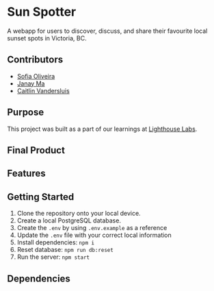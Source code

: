 Sun Spotter
===========

A webapp for users to discover, discuss, and share their favourite local sunset spots in Victoria, BC.

## Contributors
- [Sofia Oliveira](https://github.com/sfia-o) 
- [Janay Ma](https://github.com/janaym)
- [Caitlin Vandersluis](https://github.com/cvsluis)

## Purpose
This project was built as a part of our learnings at [Lighthouse Labs](https://www.lighthouselabs.ca).

## Final Product

## Features

## Getting Started
1. Clone the repository onto your local device.
2. Create a local PostgreSQL database.
3. Create the `.env` by using `.env.example` as a reference
4. Update the `.env` file with your correct local information
5. Install dependencies: `npm i`
6. Reset database: `npm run db:reset`
7. Run the server: `npm start`

## Dependencies